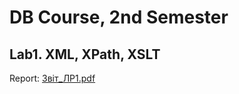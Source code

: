 # DB Course, 2nd Semester

## Lab1. XML, XPath, XSLT
Report: [Звіт_ЛР1.pdf](reports/Лаб1_БД2_КП81_Янковський_Дмитро.pdf)